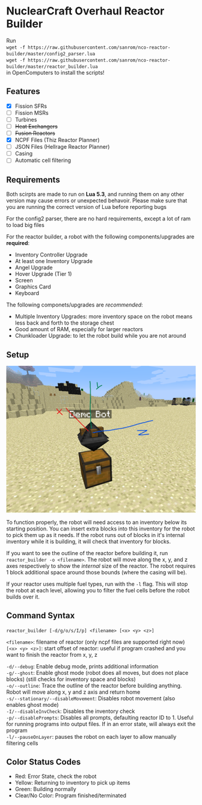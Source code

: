# NuclearCraft Overhaul Reactor Builder

Run<br>
`wget -f https://raw.githubusercontent.com/sanrom/nco-reactor-builder/master/config2_parser.lua`<br>
`wget -f https://raw.githubusercontent.com/sanrom/nco-reactor-builder/master/reactor_builder.lua`<br>
in OpenComputers to install the scripts!

## Features

- [x] Fission SFRs
- [ ] Fission MSRs
- [ ] Turbines
- [ ] ~~Heat Exchangers~~
- [ ] ~~Fusion Reactors~~
- [x] NCPF Files (Thiz Reactor Planner)
- [ ] JSON Files (Hellrage Reactor Planner)
- [ ] Casing
- [ ] Automatic cell filtering

## Requirements

Both scirpts are made to run on **Lua 5.3**, and running them on any other version may cause errors or unexpected behavoir. Please make sure that you are running the correct version of Lua before reporting bugs

For the config2 parser, there are no hard requirements, except a lot of ram to load big files

For the reactor builder, a robot with the following components/upgrades are **required**:
- Inventory Controller Upgrade
- At least one Inventory Upgrade
- Angel Upgrade
- Hover Upgrade (Tier 1)
- Screen
- Graphics Card
- Keyboard

The following componets/upgrades are *recommended*:
- Multiple Inventory Upgrades: more inventory space on the robot means less back and forth to the storage chest
- Good amount of RAM, especially for larger reactors
- Chunkloader Upgrade: to let the robot build while you are not around

## Setup

![Demo Bot sitting on top of chest](examples/demobotwithaxes.png)

To function properly, the robot will need access to an inventory below its starting position. You can insert extra blocks into this inventory for the robot to pick them up as it needs. If the robot runs out of blocks in it's internal inventory while it is building, it will check that inventory for blocks.

If you want to see the outline of the reactor before building it, run `reactor_builder -o <filename>`. The robot will move along the x, y, and z axes respectively to show the *internal* size of the reactor. The robot requires 1 block additional space around those bounds (where the casing will be).

If your reactor uses multiple fuel types, run with the `-l` flag. This will stop the robot at each level, allowing you to filter the fuel cells before the robot builds over it.

## Command Syntax

`reactor_builder [-d/g/o/s/I/p] <filename> [<x> <y> <z>]`

`<filename>`: filename of reactor (only ncpf files are supported right now)<br>
`[<x> <y> <z>]`: start offset of reactor: useful if program crashed and you want to finish the reactor from x, y, z

`-d/--debug`: Enable debug mode, prints additional information<br>
`-g/--ghost`: Enable ghost mode (robot does all moves, but does not place blocks) (still checks for inventory space and blocks)<br>
`-o/--outline`: Trace the outline of the reactor before building anything. Robot will move along x, y and z axis and return home<br>
`-s/--stationary/--disableMovement`: Disables robot movement (also enables ghost mode)<br>
`-I/--disableInvCheck`: Disables the inventory check<br>
`-p/--disablePrompts`: Disables all prompts, defaulting reactor ID to 1. Useful for running programs into output files. If in an error state, will always exit the program<br>
`-l/--pauseOnLayer`: pauses the robot on each layer to allow manually filtering cells

## Color Status Codes

- Red: Error State, check the robot
- Yellow: Returning to inventory to pick up items
- Green: Building normally
- Clear/No Color: Program finished/terminated
